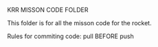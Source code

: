 KRR MISSON CODE FOLDER

This folder is for all the misson code for the rocket.

Rules for commiting code:
    pull BEFORE push
    